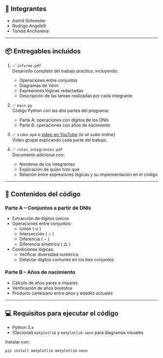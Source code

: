 ## 👥 Integrantes

- Astrid Schneider  
- Rodrigo Angelelli
- Tomás Anchorena  

---

## 📦 Entregables incluidos

1. ✅ `informe.pdf`  
   Desarrollo completo del trabajo práctico, incluyendo:
   - Operaciones entre conjuntos
   - Diagramas de Venn
   - Expresiones lógicas redactadas
   - Descripción de las tareas realizadas por cada integrante

2. ✅ `main.py`  
   Código Python con las dos partes del programa:
   - Parte A: operaciones con dígitos de los DNIs
   - Parte B: operaciones con años de nacimiento

3. ✅ `video.mp4` o [video en YouTube](https://youtu.be/ejemplo-link) *(si se sube online)*  
   Video grupal explicando cada parte del trabajo.

4. ✅ `roles_integrantes.pdf`  
   Documento adicional con:
   - Nombres de los integrantes
   - Explicación de quién hizo qué
   - Relación entre expresiones lógicas y su implementación en el código

---

## 🔎 Contenidos del código

### Parte A – Conjuntos a partir de DNIs

- Extracción de dígitos únicos
- Operaciones entre conjuntos:
  - Unión ( ∪ )
  - Intersección ( ∩ )
  - Diferencia ( − )
  - Diferencia simétrica ( △ )
- Condiciones lógicas:
  - Verificar diversidad numérica
  - Detectar dígitos comunes en los tres conjuntos

### Parte B – Años de nacimiento

- Cálculo de años pares e impares
- Verificación de años bisiestos
- Producto cartesiano entre años y edades actuales

---

## 💻 Requisitos para ejecutar el código

- Python 3.x
- (Opcional) `matplotlib` y `matplotlib-venn` para diagramas visuales

Instalar con:

```bash
pip install matplotlib matplotlib-venn
